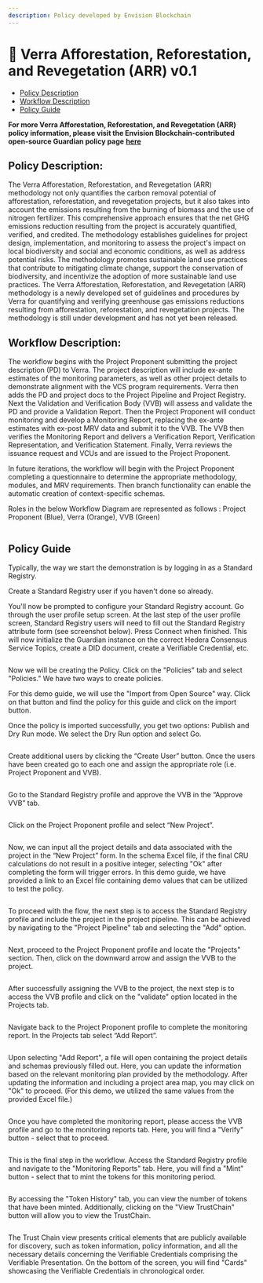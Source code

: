 ```yaml
---
description: Policy developed by Envision Blockchain
---
```


# 🌲 Verra Afforestation, Reforestation, and Revegetation (ARR) v0.1

* [Policy Description](verra-afforestation-reforestation-and-revegetation-arr-v0.1.md#policy-description)
* [Workflow Description](verra-afforestation-reforestation-and-revegetation-arr-v0.1.md#workflow-description)
* [Policy Guide](verra-afforestation-reforestation-and-revegetation-arr-v0.1.md#policy-guide)

**For more Verra Afforestation, Reforestation, and Revegetation (ARR) policy information, please visit the Envision Blockchain-contributed open-source Guardian policy page** [**here**](https://github.com/hashgraph/guardian/tree/main/Methodology%20Library/Verra/Verra%20Redd/VerraARR)

## **Policy Description**:

The Verra Afforestation, Reforestation, and Revegetation (ARR) methodology not only quantifies the carbon removal potential of afforestation, reforestation, and revegetation projects, but it also takes into account the emissions resulting from the burning of biomass and the use of nitrogen fertilizer. This comprehensive approach ensures that the net GHG emissions reduction resulting from the project is accurately quantified, verified, and credited. The methodology establishes guidelines for project design, implementation, and monitoring to assess the project's impact on local biodiversity and social and economic conditions, as well as address potential risks. The methodology promotes sustainable land use practices that contribute to mitigating climate change, support the conservation of biodiversity, and incentivize the adoption of more sustainable land use practices. The Verra Afforestation, Reforestation, and Revegetation (ARR) methodology is a newly developed set of guidelines and procedures by Verra for quantifying and verifying greenhouse gas emissions reductions resulting from afforestation, reforestation, and revegetation projects. The methodology is still under development and has not yet been released.

## **Workflow Description**:

The workflow begins with the Project Proponent submitting the project description (PD) to Verra. The project description will include ex-ante estimates of the monitoring parameters, as well as other project details to demonstrate alignment with the VCS program requirements. Verra then adds the PD and project docs to the Project Pipeline and Project Registry. Next the Validation and Verification Body (VVB) will assess and validate the PD and provide a Validation Report. Then the Project Proponent will conduct monitoring and develop a Monitoring Report, replacing the ex-ante estimates with ex-post MRV data and submit it to the VVB. The VVB then verifies the Monitoring Report and delivers a Verification Report, Verification Representation, and Verification Statement. Finally, Verra reviews the issuance request and VCUs and are issued to the Project Proponent.

In future iterations, the workflow will begin with the Project Proponent completing a questionnaire to determine the appropriate methodology, modules, and MRV requirements. Then branch functionality can enable the automatic creation of context-specific schemas.

Roles in the below Workflow Diagram are represented as follows : Project Proponent (Blue), Verra (Orange), VVB (Green)

<figure><img src="../../../.gitbook/assets/image (97).png" alt=""><figcaption></figcaption></figure>

## Policy Guide

Typically, the way we start the demonstration is by logging in as a Standard Registry.&#x20;

Create a Standard Registry user if you haven't done so already.

You'll now be prompted to configure your Standard Registry account. Go through the user profile setup screen. At the last step of the user profile screen, Standard Registry users will need to fill out the Standard Registry attribute form (see screenshot below). Press Connect when finished. This will now initialize the Guardian instance on the correct Hedera Consensus Service Topics, create a DID document, create a Verifiable Credential, etc.

<figure><img src="../../../.gitbook/assets/image (38) (2).png" alt=""><figcaption></figcaption></figure>

Now we will be creating the Policy. Click on the "Policies" tab and select "Policies." We have two ways to create policies.&#x20;

For this demo guide, we will use the "Import from Open Source" way. Click on that button and find the policy for this guide and click on the import button.

Once the policy is imported successfully, you get two options: Publish and Dry Run mode. We select the Dry Run option and select Go.

<figure><img src="../../../.gitbook/assets/image (24) (2).png" alt=""><figcaption></figcaption></figure>

Create additional users by clicking the “Create User” button. Once the users have been created go to each one and assign the appropriate role (i.e. Project Proponent and VVB).

<figure><img src="../../../.gitbook/assets/image (102).png" alt=""><figcaption></figcaption></figure>

Go to the Standard Registry profile and approve the VVB in the “Approve VVB” tab.

<figure><img src="../../../.gitbook/assets/image (96) (1).png" alt=""><figcaption></figcaption></figure>

Click on the Project Proponent profile and select “New Project”.

<figure><img src="../../../.gitbook/assets/image (28) (2).png" alt=""><figcaption></figcaption></figure>

Now, we can input all the project details and data associated with the project in the “New Project” form. In the schema Excel file, if the final CRU calculations do not result in a positive integer, selecting "Ok" after completing the form will trigger errors. In this demo guide, we have provided a link to an Excel file containing demo values that can be utilized to test the policy.

<figure><img src="../../../.gitbook/assets/image (80).png" alt=""><figcaption></figcaption></figure>

To proceed with the flow, the next step is to access the Standard Registry profile and include the project in the project pipeline. This can be achieved by navigating to the "Project Pipeline" tab and selecting the "Add" option.

<figure><img src="../../../.gitbook/assets/image (40) (2).png" alt=""><figcaption></figcaption></figure>

Next, proceed to the Project Proponent profile and locate the "Projects" section. Then, click on the downward arrow and assign the VVB to the project.

<figure><img src="../../../.gitbook/assets/image (78).png" alt=""><figcaption></figcaption></figure>

After successfully assigning the VVB to the project, the next step is to access the VVB profile and click on the "validate" option located in the Projects tab.

<figure><img src="../../../.gitbook/assets/image (81).png" alt=""><figcaption></figcaption></figure>

Navigate back to the Project Proponent profile to complete the monitoring report. In the Projects tab select “Add Report”.

<figure><img src="../../../.gitbook/assets/image (94).png" alt=""><figcaption></figcaption></figure>

Upon selecting "Add Report", a file will open containing the project details and schemas previously filled out. Here, you can update the information based on the relevant monitoring plan provided by the methodology. After updating the information and including a project area map, you may click on "Ok" to proceed. (For this demo, we utilized the same values from the provided Excel file.)

<figure><img src="../../../.gitbook/assets/image (88).png" alt=""><figcaption></figcaption></figure>

Once you have completed the monitoring report, please access the VVB profile and go to the monitoring reports tab. Here, you will find a "Verify" button - select that to proceed.

<figure><img src="../../../.gitbook/assets/image (39) (2).png" alt=""><figcaption></figcaption></figure>

This is the final step in the workflow. Access the Standard Registry profile and navigate to the "Monitoring Reports" tab. Here, you will find a "Mint" button - select that to mint the tokens for this monitoring period.

<figure><img src="../../../.gitbook/assets/image (59) (2).png" alt=""><figcaption></figcaption></figure>

By accessing the "Token History" tab, you can view the number of tokens that have been minted. Additionally, clicking on the "View TrustChain" button will allow you to view the TrustChain.

<figure><img src="../../../.gitbook/assets/image (98).png" alt=""><figcaption></figcaption></figure>

The Trust Chain view presents critical elements that are publicly available for discovery, such as token information, policy information, and all the necessary details concerning the Verifiable Credentials comprising the Verifiable Presentation. On the bottom of the screen, you will find "Cards" showcasing the Verifiable Credentials in chronological order.

<figure><img src="../../../.gitbook/assets/image (74) (1).png" alt=""><figcaption></figcaption></figure>
